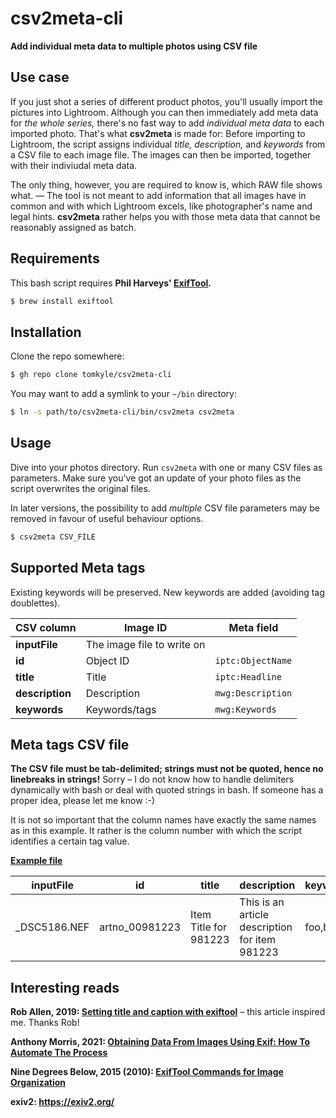 # csv2meta-cli

**Add individual meta data to multiple photos using CSV file** 

## Use case

If you just shot a series of different product photos, you'll usually import the pictures into Lightroom. Although you can then immediately add meta data for *the whole series,* there's no fast way to add *individual meta data* to each imported photo. That's what **csv2meta** is made for: Before importing to Lightroom, the script assigns individual *title, description,* and *keywords* from a CSV file to each image file. The images can then be imported, together with their indiviudal meta data.

The only thing, however, you are required to know is, which RAW file shows what. — The tool is not meant to add information that all images have in common and with which Lightroom excels, like photographer's name and legal hints. **csv2meta** rather helps you with those meta data that cannot be reasonably assigned as batch.

## Requirements

This bash script requires **Phil Harveys' [ExifTool](https://github.com/exiftool/exiftool).** 

```bash
$ brew install exiftool
```

## Installation

Clone the repo somewhere:

```bash
$ gh repo clone tomkyle/csv2meta-cli
```

You may want to add a symlink to your `~/bin` directory:

```bash
$ ln -s path/to/csv2meta-cli/bin/csv2meta csv2meta
```

## Usage

Dive into your photos directory. Run `csv2meta` with one or many CSV files as parameters. Make sure you've got an update of your photo files as the script overwrites the original files.

In later versions, the possibility to add *multiple* CSV file parameters may be removed in favour of useful behaviour options.

```bash
$ csv2meta CSV_FILE 
```

## Supported Meta tags

Existing keywords will be preserved. New keywords are added (avoiding tag doublettes).

| CSV column      | Image ID                   | Meta field        |
| --------------- | -------------------------- | ----------------- |
| **inputFile**   | The image file to write on |                   |
| **id**          | Object ID                  | `iptc:ObjectName` |
| **title**       | Title                      | `iptc:Headline`   |
| **description** | Description                | `mwg:Description` |
| **keywords**    | Keywords/tags              | `mwg:Keywords`    |

## Meta tags CSV file

**The CSV file must be tab-delimited; strings must not be quoted, hence no linebreaks in strings!** Sorry – I do not know how to handle delimiters dynamically with bash or deal with quoted strings in bash. If someone has a proper idea, please let me know :-)

It is not so important that the column names have exactly the same names as in this example. It rather is the column number with which the script identifies a certain tag value.

**[Example file](./examples/example.csv)** 

| inputFile    | id             | title                 | description                                    | keywords |
| ------------ | -------------- | --------------------- | ---------------------------------------------- | -------- |
| _DSC5186.NEF | artno_00981223 | Item Title for 981223 | This is an article description for item 981223 | foo,bar  |


## Interesting reads

**Rob Allen, 2019: [Setting title and caption with exiftool](https://akrabat.com/setting-title-and-caption-with-exiftool/)** – this article inspired me. Thanks Rob!

**Anthony Morris, 2021: [Obtaining Data From Images Using Exif: How To Automate The Process](https://hackernoon.com/obtaining-data-from-images-using-exif-how-to-automate-the-process-fzr33w3)**

**Nine Degrees Below, 2015 (2010): [ExifTool Commands for Image Organization](https://ninedegreesbelow.com/photography/exiftool-commands.html)**

**exiv2: https://exiv2.org/**

